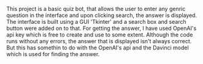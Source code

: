 This project is a basic quiz bot, that allows the user to enter any genric question in the interface and upon clicking search, the answer is displayed.
The interface is built using a GUI 'Tkinter' and a search box and search button were added on to that. For getting the answer, I have used OpenAI's api key which is free to create and use to some extent.
Although the code runs without any errors, the answer that is displayed isn't always correct. But this has somethin to do with the OpenAI's api and the Davinci model which is used for finding the answer.
